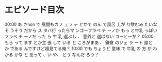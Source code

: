 # エピソード目次

00:00  あ さnon で 昼間もカフ ェラ テ とかで のん で風呂 上が り飲むみ たいなそ うそう だから ス タバ行 ったらマ ンゴーフラペ チ ーノか もっ と牛乳 っぽいフラペ チ ーノだ った ら 牛 乳 選ぶし 、 意外と 選ばない コーヒーか？
05:00 もら って ます とか主 張 して いる と ころがまあ 、 鎌倉 のジェ ラ ート 屋と か である んですけど超見てる俺？
10:00  でも ちょうど 意味 で 牛乳 の 方 が わかる かな と 思って 、い や、 どう なんだ ろう？
